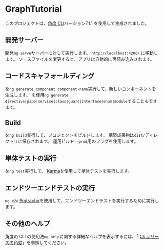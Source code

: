 # <a name="graphtutorial"></a>GraphTutorial

このプロジェクトは、[角度 CLI](https://github.com/angular/angular-cli)バージョン7.1.1 を使用して生成されました。

## <a name="development-server"></a>開発サーバー

開発`ng serve`サーバーに対して実行します。 `http://localhost:4200/` に移動します。 ソースファイルを変更すると、アプリは自動的に再読み込みされます。

## <a name="code-scaffolding"></a>コードスキャフォールディング

を`ng generate component component-name`実行して、新しいコンポーネントを生成します。 を使用`ng generate directive|pipe|service|class|guard|interface|enum|module`することもできます。

## <a name="build"></a>Build

を`ng build`実行して、プロジェクトをビルドします。 構築成果物は`dist/`ディレクトリに保存されます。 運用ビルド`--prod`用のフラグを使用します。

## <a name="running-unit-tests"></a>単体テストの実行

を`ng test`実行して、 [Karma](https://karma-runner.github.io)を使用して単体テストを実行します。

## <a name="running-end-to-end-tests"></a>エンドツーエンドテストの実行

`ng e2e` [Protractor](http://www.protractortest.org/)を使用して、エンドツーエンドテストを実行するために実行します。

## <a name="further-help"></a>その他のヘルプ

角度の CLI の使用法`ng help`に関する詳細なヘルプを表示するには、「 [Cli リリースの角度](https://github.com/angular/angular-cli/blob/master/README.md)」を参照してください。
